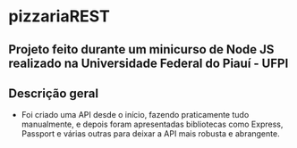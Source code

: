 # pizzariaREST

## Projeto feito durante um minicurso de Node JS realizado na Universidade Federal do Piauí - UFPI

## Descrição geral

* Foi criado uma API desde o início, fazendo praticamente tudo manualmente, e depois foram apresentadas bibliotecas como Express, Passport e várias outras para deixar a API mais robusta e abrangente.
